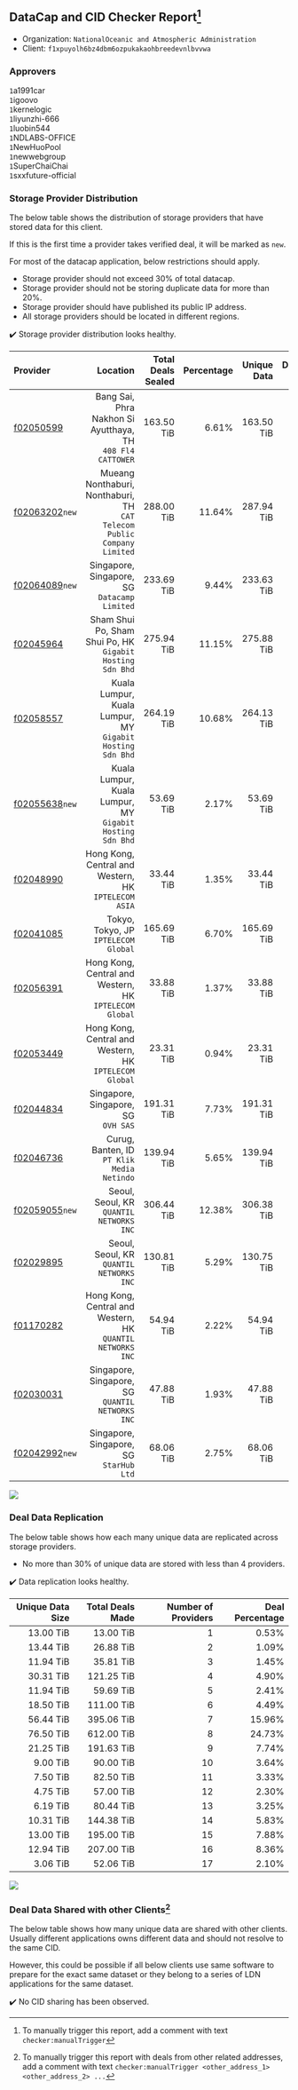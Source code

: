 ## DataCap and CID Checker Report[^1]
 - Organization: `NationalOceanic and Atmospheric Administration`
 - Client: `f1xpuyolh6bz4dbm6ozpukakaohbreedevnlbvvwa`
### Approvers
`1`a1991car<br/>`1`igoovo<br/>`1`kernelogic<br/>`1`liyunzhi-666<br/>`1`luobin544<br/>`1`NDLABS-OFFICE<br/>`1`NewHuoPool<br/>`1`newwebgroup<br/>`1`SuperChaiChai<br/>`1`sxxfuture-official

### Storage Provider Distribution
The below table shows the distribution of storage providers that have stored data for this client.

If this is the first time a provider takes verified deal, it will be marked as `new`.

For most of the datacap application, below restrictions should apply.
 - Storage provider should not exceed 30% of total datacap.
 - Storage provider should not be storing duplicate data for more than 20%.
 - Storage provider should have published its public IP address.
 - All storage providers should be located in different regions.

✔️ Storage provider distribution looks healthy.

| Provider                                                    |                                                                   Location | Total Deals Sealed | Percentage | Unique Data | Duplicate Deals |
| :---------------------------------------------------------- | -------------------------------------------------------------------------: | -----------------: | ---------: | ----------: | --------------: |
| [f02050599](https://filfox.info/en/address/f02050599)       |              Bang Sai, Phra Nakhon Si Ayutthaya, TH<br/>`408 Fl4 CATTOWER` |         163.50 TiB |      6.61% |  163.50 TiB |           0.00% |
| [f02063202](https://filfox.info/en/address/f02063202)`new`  | Mueang Nonthaburi, Nonthaburi, TH<br/>`CAT Telecom Public Company Limited` |         288.00 TiB |     11.64% |  287.94 TiB |           0.02% |
| [f02064089](https://filfox.info/en/address/f02064089)`new`  |                            Singapore, Singapore, SG<br/>`Datacamp Limited` |         233.69 TiB |      9.44% |  233.63 TiB |           0.03% |
| [f02045964](https://filfox.info/en/address/f02045964)       |               Sham Shui Po, Sham Shui Po, HK<br/>`Gigabit Hosting Sdn Bhd` |         275.94 TiB |     11.15% |  275.88 TiB |           0.02% |
| [f02058557](https://filfox.info/en/address/f02058557)       |               Kuala Lumpur, Kuala Lumpur, MY<br/>`Gigabit Hosting Sdn Bhd` |         264.19 TiB |     10.68% |  264.13 TiB |           0.02% |
| [f02055638](https://filfox.info/en/address/f02055638)`new`  |               Kuala Lumpur, Kuala Lumpur, MY<br/>`Gigabit Hosting Sdn Bhd` |          53.69 TiB |      2.17% |   53.69 TiB |           0.00% |
| [f02048990](https://filfox.info/en/address/f02048990)       |                    Hong Kong, Central and Western, HK<br/>`IPTELECOM ASIA` |          33.44 TiB |      1.35% |   33.44 TiB |           0.00% |
| [f02041085](https://filfox.info/en/address/f02041085)       |                                    Tokyo, Tokyo, JP<br/>`IPTELECOM Global` |         165.69 TiB |      6.70% |  165.69 TiB |           0.00% |
| [f02056391](https://filfox.info/en/address/f02056391)       |                  Hong Kong, Central and Western, HK<br/>`IPTELECOM Global` |          33.88 TiB |      1.37% |   33.88 TiB |           0.00% |
| [f02053449](https://filfox.info/en/address/f02053449)       |                  Hong Kong, Central and Western, HK<br/>`IPTELECOM Global` |          23.31 TiB |      0.94% |   23.31 TiB |           0.00% |
| [f02044834](https://filfox.info/en/address/f02044834)       |                                     Singapore, Singapore, SG<br/>`OVH SAS` |         191.31 TiB |      7.73% |  191.31 TiB |           0.00% |
| [f02046736](https://filfox.info/en/address/f02046736)       |                              Curug, Banten, ID<br/>`PT Klik Media Netindo` |         139.94 TiB |      5.65% |  139.94 TiB |           0.00% |
| [f02059055](https://filfox.info/en/address/f02059055)`new`  |                                Seoul, Seoul, KR<br/>`QUANTIL NETWORKS INC` |         306.44 TiB |     12.38% |  306.38 TiB |           0.02% |
| [f02029895](https://filfox.info/en/address/f02029895)       |                                Seoul, Seoul, KR<br/>`QUANTIL NETWORKS INC` |         130.81 TiB |      5.29% |  130.75 TiB |           0.05% |
| [f01170282](https://filfox.info/en/address/f01170282)       |              Hong Kong, Central and Western, HK<br/>`QUANTIL NETWORKS INC` |          54.94 TiB |      2.22% |   54.94 TiB |           0.00% |
| [f02030031](https://filfox.info/en/address/f02030031)       |                        Singapore, Singapore, SG<br/>`QUANTIL NETWORKS INC` |          47.88 TiB |      1.93% |   47.88 TiB |           0.00% |
| [f02042992](https://filfox.info/en/address/f02042992)`new`  |                                 Singapore, Singapore, SG<br/>`StarHub Ltd` |          68.06 TiB |      2.75% |   68.06 TiB |           0.00% |

<img src="https://raw.githubusercontent.com/data-preservation-programs/filplus-checker-assets/main/filecoin-project/filecoin-plus-large-datasets/issues/1651/1680766194426.png"/>

### Deal Data Replication
The below table shows how each many unique data are replicated across storage providers.

- No more than 30% of unique data are stored with less than 4 providers.

✔️ Data replication looks healthy.

| Unique Data Size | Total Deals Made | Number of Providers | Deal Percentage |
| ---------------: | ---------------: | ------------------: | --------------: |
|        13.00 TiB |        13.00 TiB |                   1 |           0.53% |
|        13.44 TiB |        26.88 TiB |                   2 |           1.09% |
|        11.94 TiB |        35.81 TiB |                   3 |           1.45% |
|        30.31 TiB |       121.25 TiB |                   4 |           4.90% |
|        11.94 TiB |        59.69 TiB |                   5 |           2.41% |
|        18.50 TiB |       111.00 TiB |                   6 |           4.49% |
|        56.44 TiB |       395.06 TiB |                   7 |          15.96% |
|        76.50 TiB |       612.00 TiB |                   8 |          24.73% |
|        21.25 TiB |       191.63 TiB |                   9 |           7.74% |
|         9.00 TiB |        90.00 TiB |                  10 |           3.64% |
|         7.50 TiB |        82.50 TiB |                  11 |           3.33% |
|         4.75 TiB |        57.00 TiB |                  12 |           2.30% |
|         6.19 TiB |        80.44 TiB |                  13 |           3.25% |
|        10.31 TiB |       144.38 TiB |                  14 |           5.83% |
|        13.00 TiB |       195.00 TiB |                  15 |           7.88% |
|        12.94 TiB |       207.00 TiB |                  16 |           8.36% |
|         3.06 TiB |        52.06 TiB |                  17 |           2.10% |

<img src="https://raw.githubusercontent.com/data-preservation-programs/filplus-checker-assets/main/filecoin-project/filecoin-plus-large-datasets/issues/1651/1680766195146.png"/>

### Deal Data Shared with other Clients[^3]
The below table shows how many unique data are shared with other clients.
Usually different applications owns different data and should not resolve to the same CID.

However, this could be possible if all below clients use same software to prepare for the exact same dataset or they belong to a series of LDN applications for the same dataset.

✔️ No CID sharing has been observed.

[^1]: To manually trigger this report, add a comment with text `checker:manualTrigger`

[^2]: Deals from those addresses are combined into this report as they are specified with `checker:manualTrigger`

[^3]: To manually trigger this report with deals from other related addresses, add a comment with text `checker:manualTrigger <other_address_1> <other_address_2> ...`
